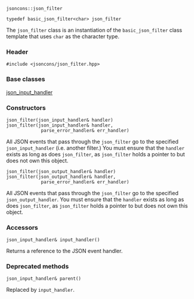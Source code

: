     jsoncons::json_filter

    typedef basic_json_filter<char> json_filter

The `json_filter` class is an instantiation of the `basic_json_filter` class template that uses `char` as the character type.

### Header

    #include <jsoncons/json_filter.hpp>

### Base classes

[json_input_handler](json_input_handler)

### Constructors

    json_filter(json_input_handler& handler)
    json_filter(json_input_handler& handler,
                 parse_error_handler& err_handler)
All JSON events that pass through the `json_filter` go to the specified `json_input_handler` (i.e. another filter.)
You must ensure that the `handler` exists as long as does `json_filter`, as `json_filter` holds a pointer to but does not own this object.

    json_filter(json_output_handler& handler)
    json_filter(json_output_handler& handler,
                 parse_error_handler& err_handler)
All JSON events that pass through the `json_filter` go to the specified `json_output_handler`.
You must ensure that the `handler` exists as long as does `json_filter`, as `json_filter` holds a pointer to but does not own this object.

### Accessors

    json_input_handler& input_handler()
Returns a reference to the JSON event handler. 

### Deprecated methods

    json_input_handler& parent()
Replaced by `input_handler`. 

